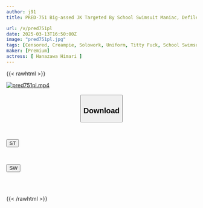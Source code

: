 ```yaml
---
author: j91
title: PRED-751 Big-assed JK Targeted By School Swimsuit Maniac, Defiled By Perverted Stalker's Creampie Marking, Kinoshita Himari

url: /v/pred751pl
date: 2025-03-13T16:50:00Z
image: "pred751pl.jpg"
tags: [Censored, Creampie, Solowork, Uniform, Titty Fuck, School Swimsuit, Huge Butt	]
maker: [Premium]
actress: [ Hanazawa Himari ]
---
```



{{< rawhtml >}}

<div class="video" data-videoid="rkmlGrbGdwia8O">
    <a href="javascript:;">
        <img src="/v/pred751pl/pred751pl.jpg" width="WIDTH" height="HEIGHT" alt="pred751pl.mp4" loading="lazy">
    </a>
</div>

<script type="text/javascript" src="https://j91.asia/asset/on-demand-st.js"></script>

<br>
  <link rel="stylesheet" href="https://j91.asia/asset/bs5.css">
  
  <center>
  <button class="btn btn-primary" type="button" data-bs-toggle="collapse" data-bs-target=".multi-collapse" aria-expanded="false" aria-controls="multiCollapseExample1 multiCollapseExample2"><h2>Download</h2></button></center>
</p>
<div class="row">
  <div class="col">
    <div class="collapse multi-collapse" id="multiCollapseExample1">
      <div class="card card-body">
	      	      <br>
<div class="buttons">  
<p><a href="/v/pred751pl/st.html" target="_blank"><button class="btn-hover color-3"><i class="fa fa-download"></i> ST</button></a></p></div>
    </div>
  </div>
</div>
  <div class="col">
    <div class="collapse multi-collapse" id="multiCollapseExample2">
      <div class="card card-body">
	      <br>
<div class="buttons">
<p><a href="/v/pred751pl/sw.html" target="_blank"><button class="btn-hover color-2"><i class="fa fa-download"></i> SW</button></a></p></div>
<br><br>
      </div>
    </div>
  </div>
</div>

{{< /rawhtml >}}